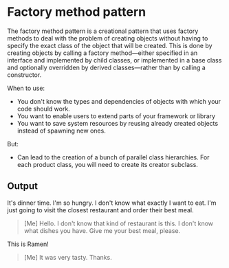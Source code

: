 # Factory method pattern

The factory method pattern is a creational pattern that uses factory methods to deal with the problem of creating objects without having to specify the exact class of the object that will be created. This is done by creating objects by calling a factory method—either specified in an interface and implemented by child classes, or implemented in a base class and optionally overridden by derived classes—rather than by calling a constructor.

When to use:
 - You don't know the types and dependencies of objects with which your code should work.
 - You want to enable users to extend parts of your framework or library
 - You want to save system resources by reusing already created objects instead of spawning new ones.

But:
 - Can lead to the creation of a bunch of parallel class hierarchies. For each product class, you will need to create its creator subclass.

## Output

It's dinner time. I'm so hungry. I don't know what exactly I want to eat. I'm just going to visit the closest restaurant and order their best meal.

> [Me] Hello. I don't know that kind of restaurant is this. I don't know what dishes you have. Give me your best meal, please.

This is Ramen!

> [Me] It was very tasty. Thanks.
